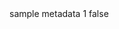 <?xml version="1.0" encoding="UTF-8"?>
<CustomMetadata xmlns="http://soap.sforce.com/2006/04/metadata">
    <label>sample metadata 1</label>
    <protected>false</protected>
</CustomMetadata>

